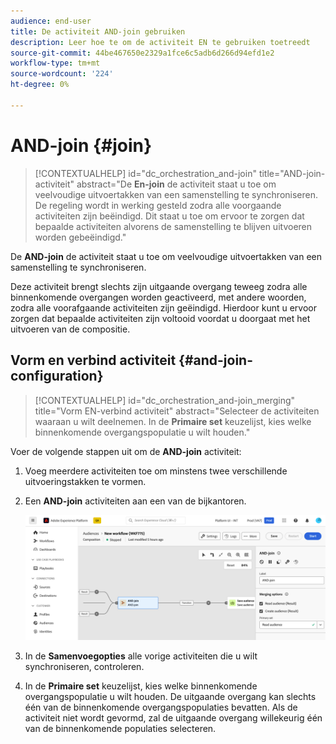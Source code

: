 ```yaml
---
audience: end-user
title: De activiteit AND-join gebruiken
description: Leer hoe te om de activiteit EN te gebruiken toetreedt
source-git-commit: 44be467650e2329a1fce6c5adb6d266d94efd1e2
workflow-type: tm+mt
source-wordcount: '224'
ht-degree: 0%

---
```


# AND-join {#join}

>[!CONTEXTUALHELP]
>id="dc_orchestration_and-join"
>title="AND-join-activiteit"
>abstract="De **En-join** de activiteit staat u toe om veelvoudige uitvoertakken van een samenstelling te synchroniseren. De regeling wordt in werking gesteld zodra alle voorgaande activiteiten zijn beëindigd. Dit staat u toe om ervoor te zorgen dat bepaalde activiteiten alvorens de samenstelling te blijven uitvoeren worden gebeëindigd."

De **AND-join** de activiteit staat u toe om veelvoudige uitvoertakken van een samenstelling te synchroniseren.

Deze activiteit brengt slechts zijn uitgaande overgang teweeg zodra alle binnenkomende overgangen worden geactiveerd, met andere woorden, zodra alle voorafgaande activiteiten zijn geëindigd. Hierdoor kunt u ervoor zorgen dat bepaalde activiteiten zijn voltooid voordat u doorgaat met het uitvoeren van de compositie.

## Vorm en verbind activiteit {#and-join-configuration}

>[!CONTEXTUALHELP]
>id="dc_orchestration_and-join_merging"
>title="Vorm EN-verbind activiteit"
>abstract="Selecteer de activiteiten waaraan u wilt deelnemen. In de **Primaire set** keuzelijst, kies welke binnenkomende overgangspopulatie u wilt houden."

Voer de volgende stappen uit om de **AND-join** activiteit:

1. Voeg meerdere activiteiten toe om minstens twee verschillende uitvoeringstakken te vormen.
1. Een **AND-join** activiteiten aan een van de bijkantoren.

   ![](../assets/and-join.png)

1. In de **Samenvoegopties** alle vorige activiteiten die u wilt synchroniseren, controleren.
1. In de **Primaire set** keuzelijst, kies welke binnenkomende overgangspopulatie u wilt houden. De uitgaande overgang kan slechts één van de binnenkomende overgangspopulaties bevatten. Als de activiteit niet wordt gevormd, zal de uitgaande overgang willekeurig één van de binnenkomende populaties selecteren.
